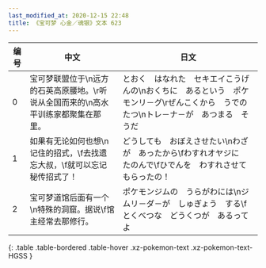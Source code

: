 ```yaml
---
last_modified_at: 2020-12-15 22:48
title: 《宝可梦 心金／魂银》文本 623
---
```

| 编号 | 中文 | 日文 |
| ---- | ---- | ---- |
| 0 | 宝可梦联盟位于\n远方的石英高原腰地。\r听说从全国而来的\n高水平训练家都聚集在那里。 | とおく　はなれた　セキエイこうげんの\nおくちに　あるという　ポケモンリ－グ\rぜんこくから　うでの　たつ\nトレ－ナ－が　あつまる　そうだ |
| 1 | 如果有无论如何也想\n记住的招式，\f去找遗忘大叔，\f就可以忘记秘传招式了！ | どうしても　おぼえさせたい\nわざが　あったから\fわすれオヤジに　たのんで\fひでんを　わすれさせて　もらったの！ |
| 2 | 宝可梦道馆后面有一个\n特殊的洞窟。据说\f馆主经常去那修行。 | ポケモンジムの　うらがわには\nジムリ－ダ－が　しゅぎょう　する\fとくべつな　どうくつが　あるってよ |
{: .table .table-bordered .table-hover .xz-pokemon-text .xz-pokemon-text-HGSS }